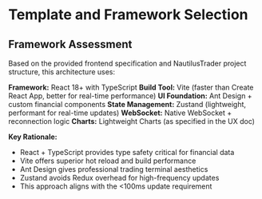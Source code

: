 # Template and Framework Selection

## Framework Assessment
Based on the provided frontend specification and NautilusTrader project structure, this architecture uses:

**Framework:** React 18+ with TypeScript
**Build Tool:** Vite (faster than Create React App, better for real-time performance)
**UI Foundation:** Ant Design + custom financial components
**State Management:** Zustand (lightweight, performant for real-time updates)
**WebSocket:** Native WebSocket + reconnection logic
**Charts:** Lightweight Charts (as specified in the UX doc)

**Key Rationale:**
- React + TypeScript provides type safety critical for financial data
- Vite offers superior hot reload and build performance
- Ant Design gives professional trading terminal aesthetics
- Zustand avoids Redux overhead for high-frequency updates
- This approach aligns with the <100ms update requirement
